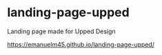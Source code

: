 # landing-page-upped

Landing page made for Upped Design

https://emanuelm45.github.io/landing-page-upped/
